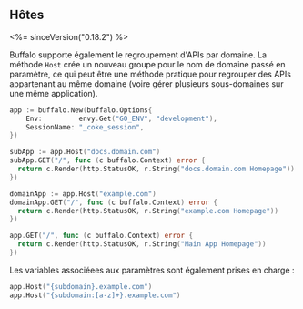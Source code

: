 ## Hôtes

<%= sinceVersion("0.18.2") %>

Buffalo supporte également le regroupement d'APIs par domaine. La méthode `Host` crée un nouveau groupe pour le nom de domaine passé en paramètre, ce qui peut être une méthode pratique pour regrouper des APIs appartenant au même domaine (voire gérer plusieurs sous-domaines sur une même application).

```go
app := buffalo.New(buffalo.Options{
    Env:         envy.Get("GO_ENV", "development"),
    SessionName: "_coke_session",
})

subApp := app.Host("docs.domain.com")
subApp.GET("/", func (c buffalo.Context) error {
  return c.Render(http.StatusOK, r.String("docs.domain.com Homepage"))
})

domainApp := app.Host("example.com")
domainApp.GET("/", func (c buffalo.Context) error {
  return c.Render(http.StatusOK, r.String("example.com Homepage"))
})

app.GET("/", func (c buffalo.Context) error {
  return c.Render(http.StatusOK, r.String("Main App Homepage"))
})
```

Les variables associéees aux paramètres sont également prises en charge :

```go
app.Host("{subdomain}.example.com")
app.Host("{subdomain:[a-z]+}.example.com")
```
